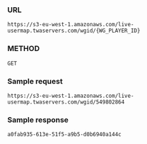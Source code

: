 ### URL
`https://s3-eu-west-1.amazonaws.com/live-usermap.twaservers.com/wgid/{WG_PLAYER_ID}`

### METHOD
`GET`

### Sample request
`https://s3-eu-west-1.amazonaws.com/live-usermap.twaservers.com/wgid/549802864`

### Sample response

`a0fab935-613e-51f5-a9b5-d0b6940a144c`
